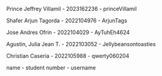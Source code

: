 Prince Jeffrey Villamil - 2023162236 - princeVillamil

Shafer Arjun Tagorda - 2022104976 - ArjunTags

Jose Andres Ofrin - 2022104029 - AyTuhEh4624

Agustin, Julia Jean T. - 2022103052 - Jellybeansontoasties 

Christian Caseria - 2022105988 - qwerty060204

name - student number - username 
